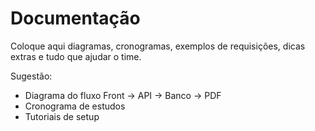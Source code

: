 # Documentação

Coloque aqui diagramas, cronogramas, exemplos de requisições, dicas extras e tudo que ajudar o time.

Sugestão:
- Diagrama do fluxo Front → API → Banco → PDF
- Cronograma de estudos
- Tutoriais de setup
